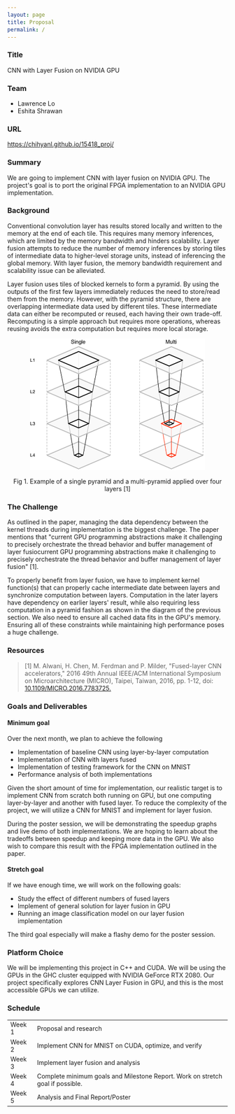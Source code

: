 ```yaml
---
layout: page
title: Proposal
permalink: /
---
```

### Title
CNN with Layer Fusion on NVIDIA GPU
### Team
* Lawrence Lo
* Eshita Shrawan

### URL
<https://chihyanl.github.io/15418_proj/>
### Summary
We are going to implement CNN with layer fusion on NVIDIA GPU. The project's goal is to port the original FPGA implementation to an NVIDIA GPU implementation.
### Background
Conventional convolution layer has results stored locally and written to the memory at the end of each tile. This requires many memory inferences, which are limited by the memory bandwidth and hinders scalability. Layer fusion attempts to reduce the number of memory inferences by storing tiles of intermediate data to higher-level storage units, instead of inferencing the global memory. With layer fusion, the memory bandwidth requirement and scalability issue can be alleviated.

Layer fusion uses tiles of blocked kernels to form a pyramid. By using the outputs of the first few layers immediately reduces the need to store/read them from the memory. However, with the pyramid structure, there are overlapping intermediate data used by different tiles. These intermediate data can either be recomputed or reused, each having their own trade-off. Recomputing is a simple approach but requires more operations, whereas reusing avoids the extra computation but requires more local storage.

<p align="center">
  <img src="./fusion_pyramid.png" width=400>
</p>
<p align="center">
  Fig 1. Example of a single pyramid and a multi-pyramid applied over four layers [1]
</p>

### The Challenge
As outlined in the paper, managing the data dependency between the kernel threads during implementation is the biggest challenge. The paper mentions that "current GPU programming abstractions make it challenging to precisely orchestrate the thread behavior and buffer management of layer fusiocurrent GPU programming abstractions make it challenging to precisely orchestrate the thread behavior and buffer management of layer fusion" [1].

To properly benefit from layer fusion, we have to implement kernel function(s) that can properly cache intermediate date between layers and synchronize computation between layers. Computation in the later layers have dependency on earlier layers' result, while also requiring less computation in a pyramid fashion as shown in the diagram of the previous section. We also need to ensure all cached data fits in the GPU's memory. Ensuring all of these constraints while maintaining high performance poses a huge challenge.

### Resources
> [1] M. Alwani, H. Chen, M. Ferdman and P. Milder, "Fused-layer CNN accelerators," 2016 49th Annual IEEE/ACM International Symposium on Microarchitecture (MICRO), Taipei, Taiwan, 2016, pp. 1-12, doi: [10.1109/MICRO.2016.7783725.](https://doi.org/10.1109/MICRO.2016.7783725)

### Goals and Deliverables
#### Minimum goal
Over the next month, we plan to achieve the following
* Implementation of baseline CNN using layer-by-layer computation
* Implementation of CNN with layers fused
* Implementation of testing framework for the CNN on MNIST
* Performance analysis of both implementations

Given the short amount of time for implementation, our realistic target is to implement CNN from scratch both running on GPU, but one computing layer-by-layer and another with fused layer. To reduce the complexity of the project, we will utilize a CNN for MNIST and implement for layer fusion.

During the poster session, we will be demonstrating the speedup graphs and live demo of both implementations. We are hoping to learn about the tradeoffs between speedup and keeping more data in the GPU. We also wish to compare this result with the FPGA implementation outlined in the paper.

#### Stretch goal
If we have enough time, we will work on the following goals:
* Study the effect of different numbers of fused layers
* Implement of general solution for layer fusion in GPU
* Running an image classification model on our layer fusion implementation

The third goal especially will make a flashy demo for the poster session.

### Platform Choice
We will be implementing this project in C++ and CUDA. We will be using the GPUs in the GHC cluster equipped with NVIDIA GeForce RTX 2080. Our project specifically explores CNN Layer Fusion in GPU, and this is the most accessible GPUs we can utilize.

### Schedule
| | |
|-|-|
| Week 1 | Proposal and research |
| Week 2 | Implement CNN for MNIST on CUDA, optimize, and verify |
| Week 3 | Implement layer fusion and analysis |
| Week 4 | Complete minimum goals and Milestone Report. Work on stretch goal if possible. |
| Week 5 | Analysis and Final Report/Poster |
